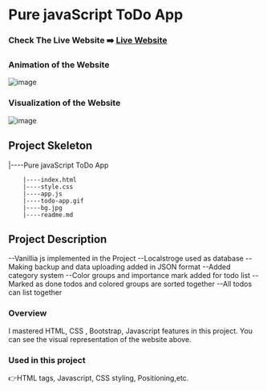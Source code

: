 # Pure javaScript ToDo App



### Check The Live Website :arrow_right: [Live Website](https://codarscoder.github.io/javaScript-pure-toDo-App/)

### Animation of the Website
![image](https://github.com/codarsCoder/javaScript-pure-toDo-App/blob/main/todo-app.gif)

### Visualization of the Website
![image](https://user-images.githubusercontent.com/106506769/192145511-5513a754-75a3-4c49-b28e-a31c25199a03.png)


## Project Skeleton 

|----Pure javaScript ToDo App

        |----index.html  
        |----style.css   
        |----app.js
        |----todo-app.gif
        |----bg.jpg
        |----readme.md            

## Project Description 

--Vanillia js implemented in the Project
--Localstroge used as database
--Making backup and data uploading added in JSON format
--Added category system
--Color groups and importance mark added for todo list
--Marked as done todos and colored groups are sorted together
--All todos can list together




### Overview
I mastered HTML, CSS , Bootstrap, Javascript features in this project. You can see the visual representation of the website above.

### Used in this project
:point_right:HTML tags, Javascript, CSS styling, Positioning,etc.
